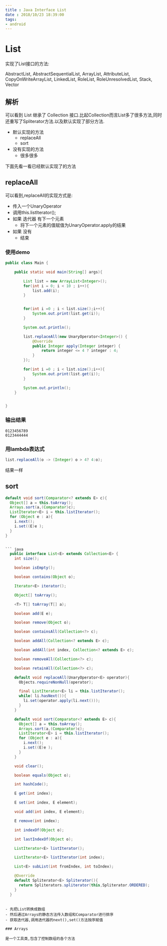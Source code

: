 ```yaml
---
title : Java Interface List
date : 2018/10/23 18:39:00
tags:
- android
---
```


# List

实现了List接口的方法:

AbstractList, AbstractSequentialList, ArrayList, AttributeList, CopyOnWriteArrayList, LinkedList, RoleList, RoleUnresolvedList, Stack, Vector


## 解析
可以看到 List 继承了 Collection 接口.比起Collection而言List多了很多方法,同时还重写了Spliterator方法.以及默认实现了部分方法.

- 默认实现的方法
  - replaceAll
  - sort
- 没有实现的方法
  - 很多很多

下面先看一看已经默认实现了的方法

## replaceAll
可以看到,replaceAll的实现方式是:
- 传入一个UnaryOperator
- 调用this.listIterator();
- 如果 迭代器 有下一个元素
  - 将下一个元素的值赋值为UnaryOperator.apply的结果
- 如果 没有
  - 结束

### 使用demo
``` java
public class Main {

    public static void main(String[] args){

        List list = new ArrayList<Integer>();
        for(int i = 0; i < 10 ; i++){
            list.add(i);
        }


        for(int i =0 ; i < list.size();i++){
            System.out.print(list.get(i));
        }

        System.out.println();

        list.replaceAll(new UnaryOperator<Integer>() {
            @Override
            public Integer apply(Integer integer) {
                return integer <= 4 ? integer : 4;
            }
        });

        for(int i =0 ; i < list.size();i++){
            System.out.print(list.get(i));
        }

        System.out.println();
    }


}
```

### 输出结果
```
0123456789
0123444444
```

### 用lambda表达式
``` java
list.replaceAll(o -> (Integer) o > 4? 4:o);

```

结果一样

## sort
``` java
default void sort(Comparator<? extends E> c){
  Object[] a = this.toArray();
  Arrays.sort(a,(Comparator)c);
  ListIterator<E> i = this.listIterator();
  for (Object e : a){
    i.next();
    i.set((E)e );
  }
}


``` java
  public interface List<E> extends Collection<E> {
    int size();

    boolean isEmpty();

    boolean contains(Object o);

    Iterator<E> iterator();

    Object[] toArray();

    <T> T[] toArray(T[] a);

    boolean add(E e);

    boolean remove(Object o);

    boolean containsAll(Collection<?> c);

    boolean addAll(Collection<? extends E> c);

    boolean addAll(int index, Collection<? extends E> c);

    boolean removeAll(Collection<?> c);

    boolean retainAll(Collection<?> c);

    default void replaceAll(UnaryOperator<E> operator){
      Objects.requireNonNull(operator);

      final ListIterator<E> li = this.listIterator();
      while( li.hasNext()){
        li.set(operator.apply(li.next()));
      }
    }

    default void sort(Comparator<? extends E> c){
      Object[] a = this.toArray();
      Arrays.sort(a,(Comparator)c);
      ListIterator<E> i = this.listIterator();
      for (Object e : a){
        i.next();
        i.set((E)e );
      }
    }

    void clear();

    boolean equals(Object o);

    int hashCode();

    E get(int index);

    E set(int index, E element);

    void add(int index, E element);

    E remove(int index);

    int indexOf(Object o);

    int lastIndexOf(Object o);

    ListIterator<E> listIterator();

    ListIterator<E> listIterator(int index);

    List<E> subList(int fromIndex, int toIndex);

    @Override
    default Spliterator<E> Spliterator(){
      return Spliterators.spliterator(this,Spliterator.ORDERED);
    }
  }
```

```

- 先把List转换成数组
- 然后通过Arrays的静态方法传入数组和Comparator进行排序
- 获取迭代器,调用迭代器的next(),set()方法按序赋值

### Arrays

是一个工具类,包含了控制数组的各个方法
